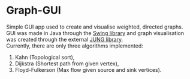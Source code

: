 # Graph-GUI

Simple GUI app used to create and visualise weighted, directed graphs.\
GUI was made in Java through the [Swing library](https://docs.oracle.com/javase/8/docs/api/index.html?javax/swing/package-summary.html) and graph visualisation was created through the external [JUNG library](https://jung.sourceforge.net/).\
Currently, there are only three algorithms implemented:
1. Kahn (Topological sort),
2. Dijkstra (Shortest path from given vertex),
3. Floyd-Fulkerson (Max flow given source and sink vertices).